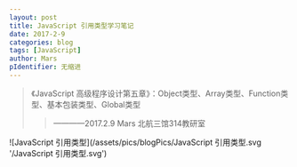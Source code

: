 ```yaml
---
layout: post
title: JavaScript 引用类型学习笔记
date: 2017-2-9
categories: blog
tags: [JavaScript]
author: Mars
pIdentifier: 无缩进
---
```

>《JavaScript 高级程序设计第五章》：Object类型、Array类型、Function类型、基本包装类型、Global类型
>>————2017.2.9 Mars 北航三馆314教研室


![JavaScript 引用类型](/assets/pics/blogPics/JavaScript 引用类型.svg '/JavaScript 引用类型.svg')
